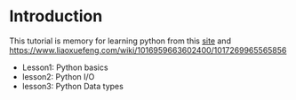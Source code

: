 # Introduction

This tutorial is memory for learning python from this [site](https://www.geeksforgeeks.org/python-programming-language)
and https://www.liaoxuefeng.com/wiki/1016959663602400/1017269965565856
- Lesson1: Python basics
- lesson2: Python I/O
- lesson3: Python Data types